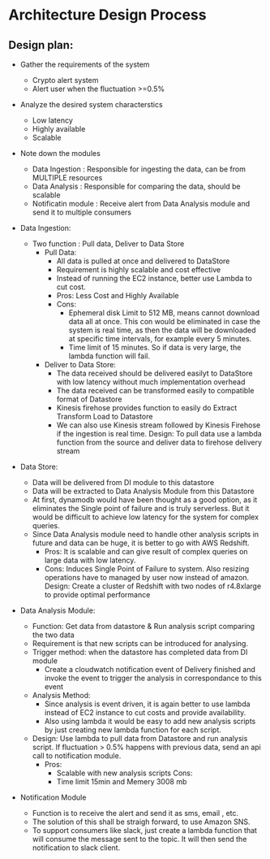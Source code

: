# Architecture Design Process
## Design plan:
- Gather the requirements of the system
    - Crypto alert system
    - Alert user when the fluctuation >=0.5% 
- Analyze the desired system characterstics
    - Low latency
    - Highly available
    - Scalable
- Note down the modules
    - Data Ingestion : Responsible for ingesting the data, can be from MULTIPLE resources
    - Data Analysis  : Responsible for comparing the data, should be scalable
    - Notificatin module : Receive alert from Data Analysis module and send it to multiple consumers 
- Data Ingestion:
    - Two function : Pull data, Deliver to Data Store
        - Pull Data: 
            - All data is pulled at once and delivered to DataStore
            - Requirement is highly scalable and cost effective
            - Instead of running the EC2 instance, better use Lambda to cut cost.
            - Pros: Less Cost and Highly Available 
            - Cons: 
                - Ephemeral disk Limit to 512 MB, means cannot download data all at once. This con would be eliminated in case the system is real time, as then the data will be downloaded at specific time intervals, for example every 5 minutes.
                - Time limit of 15 minutes. So if data is very large, the lambda function will fail.
        - Deliver to Data Store:
            - The data received should be delivered easilyt to  DataStore with low latency without much implementation overhead
            - The data received can be transformed easily to compatible format of Datastore
            - Kinesis firehose provides function to easily do Extract Transform Load to Datastore
            - We can also use Kinesis stream followed by Kinesis Firehose if the ingestion is real time.
    Design: To pull data use a lambda function from the source and deliver data to firehose delivery stream

- Data Store:
    - Data will be delivered from DI module to this datastore
    - Data will be extracted to Data Analysis Module from this Datastore
    - At first, dynamodb would have been thought as a good option, as it eliminates the Single point of failure and is truly serverless. But it would be difficult to achieve low latency for the system for complex queries.
    - Since Data Analysis module need to handle other analysis scripts in future and data can be huge, it is better to go with AWS Redshift.
        - Pros: It is scalable and can give result of complex queries on large data with low latency. 
        - Cons: Induces Single Point of Failure to system. Also resizing operations have to managed by user now instead of amazon.
    Design: Create a cluster of Redshift with two nodes of r4.8xlarge to provide optimal performance

- Data Analysis Module:
    - Function: Get data from datastore & Run analysis script comparing the two data
    - Requirement is that new scripts can be introduced for analysing.
    - Trigger method: when the datastore has completed data from DI module
        - Create a cloudwatch notification event of Delivery finished and invoke the event to trigger the analysis in correspondance to this event
    - Analysis Method:
        - Since analysis is event driven, it is again better to use lambda instead of EC2 instance to cut costs and provide availability.
        - Also using lambda it would be easy to add new analysis scripts by just creating new lambda function for each script.
    - Design: Use lambda to pull data from Datastore and run analysis script. If fluctuation > 0.5% happens with previous data, send an api call to notification module.
        - Pros:
            - Scalable with new analysis scripts
          Cons: 
            - Time limit 15min and Memery 3008 mb

- Notification Module
    - Function is to receive the alert and send it as sms, email , etc. 
    - The solution of this shall be straigh forward, to use Amazon SNS. 
    - To support consumers like slack, just create a lambda function that will consume the message sent to the topic. It will then send the notification to slack client.

